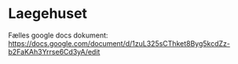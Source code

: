 # Laegehuset

Fælles google docs dokument: https://docs.google.com/document/d/1zuL325sCThket8Byg5kcdZz-b2FaKAh3Yrrse6Cd3yA/edit
